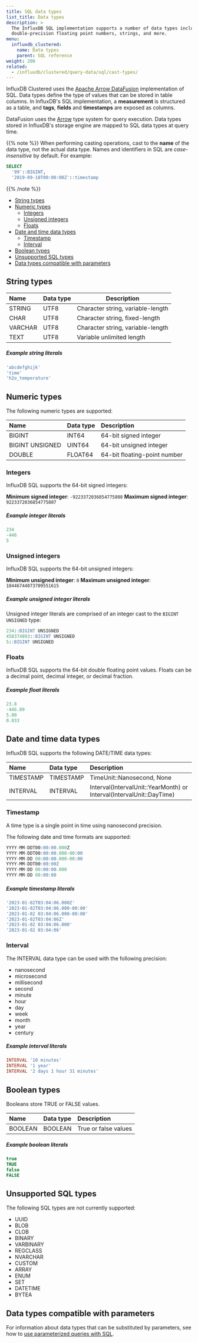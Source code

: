 ```yaml
---
title: SQL data types
list_title: Data types
description: >
  The InfluxDB SQL implementation supports a number of data types including 64-bit integers,
  double-precision floating point numbers, strings, and more.
menu:
  influxdb_clustered:
    name: Data types
    parent: SQL reference
weight: 200
related:
  - /influxdb/clustered/query-data/sql/cast-types/
---
```


InfluxDB Clustered uses the [Apache Arrow DataFusion](https://arrow.apache.org/datafusion/) implementation of SQL.
Data types define the type of values that can be stored in table columns.
In InfluxDB's SQL implementation, a **measurement** is structured as a table,
and  **tags**, **fields** and **timestamps** are exposed as columns.

DataFusion uses the [Arrow](https://arrow.apache.org/) type system for query execution.
Data types stored in InfluxDB's storage engine are mapped to SQL data types at query time.

{{% note %}}
When performing casting operations, cast to the **name** of the data type, not the actual data type.
Names and identifiers in SQL are _case-insensitive_ by default. For example:

```sql
SELECT
  '99'::BIGINT,
  '2019-09-18T00:00:00Z'::timestamp
```

{{% /note %}}

- [String types](#string-types)
- [Numeric types](#numeric-types)
  - [Integers](#integers)
  - [Unsigned integers](#unsigned-integers)
  - [Floats](#floats)
- [Date and time data types](#date-and-time-data-types)
  - [Timestamp](#timestamp)
  - [Interval](#interval)
- [Boolean types](#boolean-types)
- [Unsupported SQL types](#unsupported-sql-types)
- [Data types compatible with parameters](#data-types-compatible-with-parameters)

## String types

| Name    | Data type | Description                       |
| :------ | :-------- | --------------------------------- |
| STRING  | UTF8      | Character string, variable-length |
| CHAR    | UTF8      | Character string, fixed-length    |
| VARCHAR | UTF8      | Character string, variable-length |
| TEXT    | UTF8      | Variable unlimited length         |

##### Example string literals

```sql
'abcdefghijk'
'time'
'h2o_temperature'
```

## Numeric types

The following numeric types are supported:

| Name            | Data type | Description                  |
| :-------------- | :-------- | :--------------------------- |
| BIGINT          | INT64     | 64-bit signed integer        |
| BIGINT UNSIGNED | UINT64    | 64-bit unsigned integer      |
| DOUBLE          | FLOAT64   | 64-bit floating-point number |

### Integers

InfluxDB SQL supports the 64-bit signed integers:

**Minimum signed integer**: `-9223372036854775808`
**Maximum signed integer**: `9223372036854775807`

##### Example integer literals

```sql
234
-446
5
```

### Unsigned integers

InfluxDB SQL supports the 64-bit unsigned integers:

**Minimum unsigned integer**: `0`
**Maximum unsigned integer**: `18446744073709551615`

##### Example unsigned integer literals

Unsigned integer literals are comprised of an integer cast to the `BIGINT UNSIGNED` type:

```sql
234::BIGINT UNSIGNED
458374893::BIGINT UNSIGNED
5::BIGINT UNSIGNED
```

### Floats

InfluxDB SQL supports the 64-bit double floating point values.
Floats can be a decimal point, decimal integer, or decimal fraction.

##### Example float literals

```sql
23.8
-446.89
5.00
0.033
```

## Date and time data types

InfluxDB SQL supports the following DATE/TIME data types:

| Name      | Data type | Description                                                          |
| :-------- | :-------- | :------------------------------------------------------------------- |
| TIMESTAMP | TIMESTAMP | TimeUnit::Nanosecond, None                                           |
| INTERVAL  | INTERVAL  | Interval(IntervalUnit::YearMonth) or Interval(IntervalUnit::DayTime) |

### Timestamp

A time type is a single point in time using nanosecond precision.

The following date and time formats are supported:

```sql
YYYY-MM-DDT00:00:00.000Z
YYYY-MM-DDT00:00:00.000-00:00
YYYY-MM-DD 00:00:00.000-00:00
YYYY-MM-DDT00:00:00Z
YYYY-MM-DD 00:00:00.000
YYYY-MM-DD 00:00:00
```

##### Example timestamp literals

```sql
'2023-01-02T03:04:06.000Z'
'2023-01-02T03:04:06.000-00:00'
'2023-01-02 03:04:06.000-00:00'
'2023-01-02T03:04:06Z'
'2023-01-02 03:04:06.000'
'2023-01-02 03:04:06'
```

### Interval

The INTERVAL data type can be used with the following precision:

- nanosecond
- microsecond
- millisecond
- second
- minute
- hour
- day
- week
- month
- year
- century

##### Example interval literals
```sql
INTERVAL '10 minutes'
INTERVAL '1 year'
INTERVAL '2 days 1 hour 31 minutes'
```

## Boolean types

Booleans store TRUE or FALSE values.

| Name    | Data type | Description          |
| :------ | :-------- | :------------------- |
| BOOLEAN | BOOLEAN   | True or false values |

##### Example boolean literals

```sql
true
TRUE
false
FALSE
```

## Unsupported SQL types

The following SQL types are not currently supported:

- UUID
- BLOB
- CLOB
- BINARY
- VARBINARY
- REGCLASS
- NVARCHAR
- CUSTOM
- ARRAY
- ENUM
- SET
- DATETIME
- BYTEA

## Data types compatible with parameters

For information about data types that can be substituted by parameters,
see how to [use parameterized queries with SQL](/influxdb/clustered/query-data/sql/parameterized-queries/).

